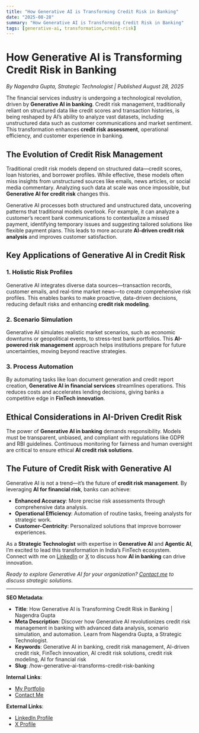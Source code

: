 ```yaml
---
title: "How Generative AI is Transforming Credit Risk in Banking"
date: "2025-08-28"
summary: "How Generative AI is Transforming Credit Risk in Banking"
tags: [generative-ai, transformation,credit-risk]
---
```

# How Generative AI is Transforming Credit Risk in Banking

*By Nagendra Gupta, Strategic Technologist | Published August 28, 2025*

The financial services industry is undergoing a technological revolution, driven by **Generative AI in banking**. Credit risk management, traditionally reliant on structured data like credit scores and transaction histories, is being reshaped by AI’s ability to analyze vast datasets, including unstructured data such as customer communications and market sentiment. This transformation enhances **credit risk assessment**, operational efficiency, and customer experience in banking.

## The Evolution of Credit Risk Management

Traditional credit risk models depend on structured data—credit scores, loan histories, and borrower profiles. While effective, these models often miss insights from unstructured sources like emails, news articles, or social media commentary. Analyzing such data at scale was once impossible, but **Generative AI for credit risk** changes this.

Generative AI processes both structured and unstructured data, uncovering patterns that traditional models overlook. For example, it can analyze a customer’s recent bank communications to contextualize a missed payment, identifying temporary issues and suggesting tailored solutions like flexible payment plans. This leads to more accurate **AI-driven credit risk analysis** and improves customer satisfaction.

## Key Applications of Generative AI in Credit Risk

### 1. Holistic Risk Profiles
Generative AI integrates diverse data sources—transaction records, customer emails, and real-time market news—to create comprehensive risk profiles. This enables banks to make proactive, data-driven decisions, reducing default risks and enhancing **credit risk modeling**.

### 2. Scenario Simulation
Generative AI simulates realistic market scenarios, such as economic downturns or geopolitical events, to stress-test bank portfolios. This **AI-powered risk management** approach helps institutions prepare for future uncertainties, moving beyond reactive strategies.

### 3. Process Automation
By automating tasks like loan document generation and credit report creation, **Generative AI in financial services** streamlines operations. This reduces costs and accelerates lending decisions, giving banks a competitive edge in **FinTech innovation**.

## Ethical Considerations in AI-Driven Credit Risk
The power of **Generative AI in banking** demands responsibility. Models must be transparent, unbiased, and compliant with regulations like GDPR and RBI guidelines. Continuous monitoring for fairness and human oversight are critical to ensure ethical **AI credit risk solutions**.

## The Future of Credit Risk with Generative AI
Generative AI is not a trend—it’s the future of **credit risk management**. By leveraging **AI for financial risk**, banks can achieve:
- **Enhanced Accuracy**: More precise risk assessments through comprehensive data analysis.
- **Operational Efficiency**: Automation of routine tasks, freeing analysts for strategic work.
- **Customer-Centricity**: Personalized solutions that improve borrower experiences.

As a **Strategic Technologist** with expertise in **Generative AI** and **Agentic AI**, I’m excited to lead this transformation in India’s FinTech ecosystem. Connect with me on [LinkedIn](https://www.linkedin.com/in/nagendra-gupta) or [X](https://x.com/_nagendra_gupta) to discuss how **AI in banking** can drive innovation.

*Ready to explore Generative AI for your organization? [Contact me](https://nagendra-gupta.vercel.app/contact) to discuss strategic solutions.*

---

**SEO Metadata**:
- **Title**: How Generative AI is Transforming Credit Risk in Banking | Nagendra Gupta
- **Meta Description**: Discover how Generative AI revolutionizes credit risk management in banking with advanced data analysis, scenario simulation, and automation. Learn from Nagendra Gupta, a Strategic Technologist.
- **Keywords**: Generative AI in banking, credit risk management, AI-driven credit risk, FinTech innovation, AI credit risk solutions, credit risk modeling, AI for financial risk
- **Slug**: /how-generative-ai-transforms-credit-risk-banking

**Internal Links**:
- [My Portfolio](https://nagendra-gupta.vercel.app/portfolio)
- [Contact Me](https://nagendra-gupta.vercel.app/contact)

**External Links**:
- [LinkedIn Profile](https://www.linkedin.com/in/nagendra-gupta)
- [X Profile](https://x.com/_nagendra_gupta)